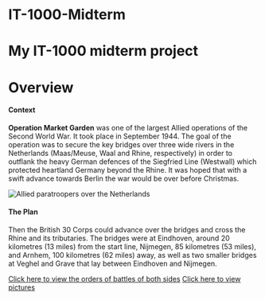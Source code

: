 # IT-1000-Midterm
# My IT-1000 midterm project
<!DOCTYPE html>
<html>
  <head>
    <title>Operation Market Garden</title>
  </head>
  <body>
    <h1>Overview</h1>
      <h4>Context</h4>
        <p><b>Operation Market Garden</b> was one of the largest Allied operations of the Second World War. It took place in September 1944. The goal of the operation was to secure the key bridges over three wide rivers in the Netherlands (Maas/Meuse, Waal and Rhine, respectively) in order to outflank the heavy German defences of the Siegfried Line (Westwall) which protected heartland Germany beyond the Rhine. It was hoped that with a swift advance towards Berlin the war would be over before Christmas.</p>
        <img src="https://upload.wikimedia.org/wikipedia/commons/thumb/9/9a/Waves_of_paratroops_land_in_Holland.jpg/450px-Waves_of_paratroops_land_in_Holland.jpg" alt="Allied paratroopers over the Netherlands"/>
      <h4>The Plan</h4>
        <p>Then the British 30 Corps could advance over the bridges and cross the Rhine and its tributaries. The bridges were at Eindhoven, around 20 kilometres (13 miles) from the start line, Nijmegen, 85 kilometres (53 miles), and Arnhem, 100 kilometres (62 miles) away, as well as two smaller bridges at Veghel and Grave that lay between Eindhoven and Nijmegen.</p>
    <a href="./ORBAT.html">Click here to view the orders of battles of both sides</a>
    <a href="./pictures.html">Click here to view pictures</a>
    </body>
    </html>